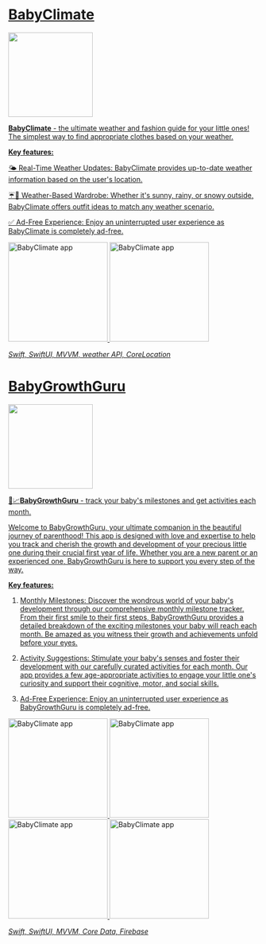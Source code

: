 # [BabyClimate](https://apps.apple.com/ph/app/babyclimate/id6453171217) 
<p align="left"> <a href="https://apps.apple.com/ph/app/babyclimate/id6453171217" download><img src="https://user-images.githubusercontent.com/33416429/180564545-32e7e42c-7ded-4f52-81d6-9989b16cc4a3.png" width="170" >  

**BabyClimate** - the ultimate weather and fashion guide for your little ones! The simplest way to find appropriate clothes based on your weather.<br>

**Key features:** <br>

🌤️ Real-Time Weather Updates: BabyClimate provides up-to-date weather information based on the user's location.<br>

☔️👕 Weather-Based Wardrobe: Whether it's sunny, rainy, or snowy outside, BabyClimate offers outfit ideas to match any weather scenario.<br>

✅ Ad-Free Experience: Enjoy an uninterrupted user experience as BabyClimate is completely ad-free. 

<p>
<img src="https://i.imgur.com/MW3dHdI.jpg" width="200" alt="BabyClimate app">
<img src="https://i.imgur.com/pQgTmOA.jpg" width="200" alt="BabyClimate app">
</p>

<i>Swift, SwiftUI, MVVM, weather API, CoreLocation</i>

# [BabyGrowthGuru](https://apps.apple.com/us/app/babygrowthguru/id6455684008) 
<p align="left"> <a href="https://apps.apple.com/us/app/babygrowthguru/id6455684008" download><img src="https://user-images.githubusercontent.com/33416429/180564545-32e7e42c-7ded-4f52-81d6-9989b16cc4a3.png" width="170" >  
  
👶📈**BabyGrowthGuru** - track your baby's milestones and get activities each month.<br>

Welcome to BabyGrowthGuru, your ultimate companion in the beautiful journey of parenthood! This app is designed with love and expertise to help you track and cherish the growth and development of your precious little one during their crucial first year of life. Whether you are a new parent or an experienced one, BabyGrowthGuru is here to support you every step of the way.<br>

**Key features:** <br>

1. Monthly Milestones:
Discover the wondrous world of your baby's development through our comprehensive monthly milestone tracker. From their first smile to their first steps, BabyGrowthGuru provides a detailed breakdown of the exciting milestones your baby will reach each month. Be amazed as you witness their growth and achievements unfold before your eyes.

2. Activity Suggestions:
Stimulate your baby's senses and foster their development with our carefully curated activities for each month. Our app provides a few age-appropriate activities to engage your little one's curiosity and support their cognitive, motor, and social skills.

3. Ad-Free Experience:
Enjoy an uninterrupted user experience as BabyGrowthGuru is completely ad-free.

<p>
<img src="https://i.imgur.com/8UCl6rS.png" width="200" alt="BabyClimate app">
<img src="https://i.imgur.com/YfKdITw.png" width="200" alt="BabyClimate app">
<img src="https://i.imgur.com/A04kUhO.png" width="200" alt="BabyClimate app">
<img src="https://i.imgur.com/mdW4xHJ.png" width="200" alt="BabyClimate app">
</p>

<i>Swift, SwiftUI, MVVM, Core Data, Firebase</i>
